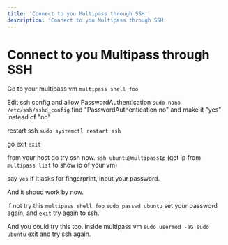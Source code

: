 ```yaml
---
title: 'Connect to you Multipass through SSH'
description: 'Connect to you Multipass through SSH'
---
```


# Connect to you Multipass through SSH

Go to your multipass vm
`multipass shell foo`

Edit ssh config and allow PasswordAuthentication
`sudo nano /etc/ssh/sshd_config`
find "PasswordAuthentication no" and make it "yes" instead of "no"

restart ssh 
`sudo systemctl restart ssh`

go exit
`exit`

from your host do try ssh now.
`ssh ubuntu@multipassIp` (get ip from `multipass list` to show ip of your vm)

say `yes` if it asks for fingerprint, input your password.

And it shoud work by now.

if not try this
`multipass shell foo`
`sudo passwd ubuntu`
set your password again,
and `exit` try again to ssh.

And you could try this too.
inside multipass vm
`sudo usermod -aG sudo ubuntu` 
exit and try ssh again.






